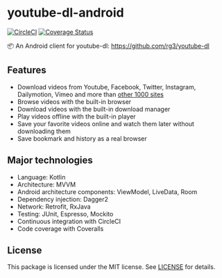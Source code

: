 # youtube-dl-android

[![CircleCI](https://circleci.com/gh/cuongpm/youtube-dl-android.svg?style=svg)](https://circleci.com/gh/cuongpm/youtube-dl-android) [![Coverage Status](https://img.shields.io/coveralls/github/cuongpm/youtube-dl-android.svg)](https://coveralls.io/github/cuongpm/youtube-dl-android?branch=master)

📦 An Android client for youtube-dl: https://github.com/rg3/youtube-dl

## Features

- Download videos from Youtube, Facebook, Twitter, Instagram, Dailymotion, Vimeo and more than [other 1000 sites](http://rg3.github.io/youtube-dl/supportedsites.html)
- Browse videos with the built-in browser
- Download videos with the built-in download manager
- Play videos offline with the built-in player
- Save your favorite videos online and watch them later without downloading them
- Save bookmark and history as a real browser

## Major technologies

- Language: Kotlin
- Architecture: MVVM
- Android architecture components: ViewModel, LiveData, Room
- Dependency injection: Dagger2
- Network: Retrofit, RxJava
- Testing: JUnit, Espresso, Mockito
- Continuous integration with CircleCI
- Code coverage with Coveralls

## License

This package is licensed under the MIT license. See [LICENSE](./LICENSE) for details.
